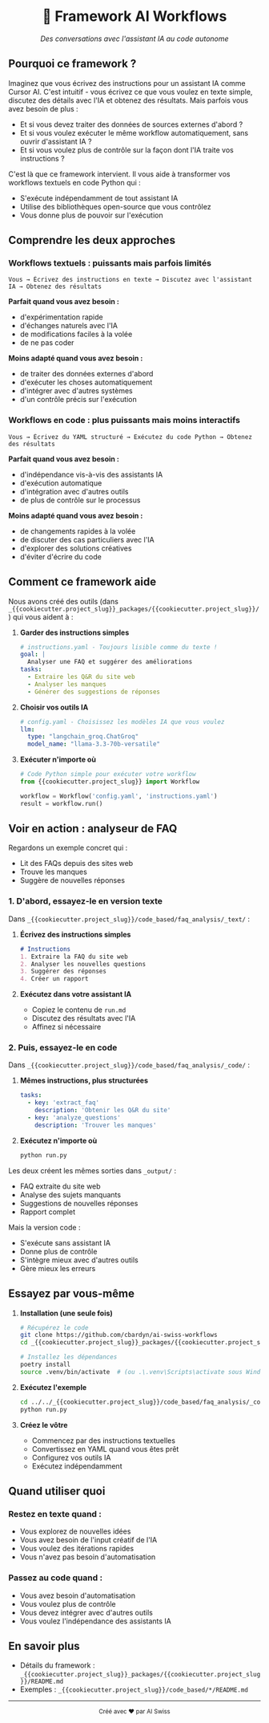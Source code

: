 <div align="center">
  <h1>🤖 Framework AI Workflows</h1>
  <p><i>Des conversations avec l'assistant IA au code autonome</i></p>
</div>

## Pourquoi ce framework ?

Imaginez que vous écrivez des instructions pour un assistant IA comme Cursor AI. C'est intuitif - vous écrivez ce que vous voulez en texte simple, discutez des détails avec l'IA et obtenez des résultats. Mais parfois vous avez besoin de plus :
- Et si vous devez traiter des données de sources externes d'abord ?
- Et si vous voulez exécuter le même workflow automatiquement, sans ouvrir d'assistant IA ?
- Et si vous voulez plus de contrôle sur la façon dont l'IA traite vos instructions ?

C'est là que ce framework intervient. Il vous aide à transformer vos workflows textuels en code Python qui :
- S'exécute indépendamment de tout assistant IA
- Utilise des bibliothèques open-source que vous contrôlez
- Vous donne plus de pouvoir sur l'exécution

## Comprendre les deux approches

### Workflows textuels : puissants mais parfois limités
```
Vous → Écrivez des instructions en texte → Discutez avec l'assistant IA → Obtenez des résultats
```

**Parfait quand vous avez besoin :**
- d'expérimentation rapide
- d'échanges naturels avec l'IA
- de modifications faciles à la volée
- de ne pas coder

**Moins adapté quand vous avez besoin :**
- de traiter des données externes d'abord
- d'exécuter les choses automatiquement
- d'intégrer avec d'autres systèmes
- d'un contrôle précis sur l'exécution

### Workflows en code : plus puissants mais moins interactifs
```
Vous → Écrivez du YAML structuré → Exécutez du code Python → Obtenez des résultats
```

**Parfait quand vous avez besoin :**
- d'indépendance vis-à-vis des assistants IA
- d'exécution automatique
- d'intégration avec d'autres outils
- de plus de contrôle sur le processus

**Moins adapté quand vous avez besoin :**
- de changements rapides à la volée
- de discuter des cas particuliers avec l'IA
- d'explorer des solutions créatives
- d'éviter d'écrire du code

## Comment ce framework aide

Nous avons créé des outils (dans `_{{cookiecutter.project_slug}}_packages/{{cookiecutter.project_slug}}/`) qui vous aident à :

1. **Garder des instructions simples**
   ```yaml
   # instructions.yaml - Toujours lisible comme du texte !
   goal: |
     Analyser une FAQ et suggérer des améliorations
   tasks:
     - Extraire les Q&R du site web
     - Analyser les manques
     - Générer des suggestions de réponses
   ```

2. **Choisir vos outils IA**
   ```yaml
   # config.yaml - Choisissez les modèles IA que vous voulez
   llm:
     type: "langchain_groq.ChatGroq"
     model_name: "llama-3.3-70b-versatile"
   ```

3. **Exécuter n'importe où**
   ```python
   # Code Python simple pour exécuter votre workflow
   from {{cookiecutter.project_slug}} import Workflow
   
   workflow = Workflow('config.yaml', 'instructions.yaml')
   result = workflow.run()
   ```

## Voir en action : analyseur de FAQ

Regardons un exemple concret qui :
- Lit des FAQs depuis des sites web
- Trouve les manques
- Suggère de nouvelles réponses

### 1. D'abord, essayez-le en version texte
Dans `_{{cookiecutter.project_slug}}/code_based/faq_analysis/_text/` :

1. **Écrivez des instructions simples**
   ```markdown
   # Instructions
   1. Extraire la FAQ du site web
   2. Analyser les nouvelles questions
   3. Suggérer des réponses
   4. Créer un rapport
   ```

2. **Exécutez dans votre assistant IA**
   - Copiez le contenu de `run.md`
   - Discutez des résultats avec l'IA
   - Affinez si nécessaire

### 2. Puis, essayez-le en code
Dans `_{{cookiecutter.project_slug}}/code_based/faq_analysis/_code/` :

1. **Mêmes instructions, plus structurées**
   ```yaml
   tasks:
     - key: 'extract_faq'
       description: 'Obtenir les Q&R du site'
     - key: 'analyze_questions'
       description: 'Trouver les manques'
   ```

2. **Exécutez n'importe où**
   ```bash
   python run.py
   ```

Les deux créent les mêmes sorties dans `_output/` :
- FAQ extraite du site web
- Analyse des sujets manquants
- Suggestions de nouvelles réponses
- Rapport complet

Mais la version code :
- S'exécute sans assistant IA
- Donne plus de contrôle
- S'intègre mieux avec d'autres outils
- Gère mieux les erreurs

## Essayez par vous-même

1. **Installation (une seule fois)**
   ```bash
   # Récupérez le code
   git clone https://github.com/cbardyn/ai-swiss-workflows
   cd _{{cookiecutter.project_slug}}_packages/{{cookiecutter.project_slug}}
   
   # Installez les dépendances
   poetry install
   source .venv/bin/activate  # (ou .\.venv\Scripts\activate sous Windows)
   ```

2. **Exécutez l'exemple**
   ```bash
   cd ../../_{{cookiecutter.project_slug}}/code_based/faq_analysis/_code
   python run.py
   ```

3. **Créez le vôtre**
   - Commencez par des instructions textuelles
   - Convertissez en YAML quand vous êtes prêt
   - Configurez vos outils IA
   - Exécutez indépendamment

## Quand utiliser quoi

### Restez en texte quand :
- Vous explorez de nouvelles idées
- Vous avez besoin de l'input créatif de l'IA
- Vous voulez des itérations rapides
- Vous n'avez pas besoin d'automatisation

### Passez au code quand :
- Vous avez besoin d'automatisation
- Vous voulez plus de contrôle
- Vous devez intégrer avec d'autres outils
- Vous voulez l'indépendance des assistants IA

## En savoir plus
- Détails du framework : `_{{cookiecutter.project_slug}}_packages/{{cookiecutter.project_slug}}/README.md`
- Exemples : `_{{cookiecutter.project_slug}}/code_based/*/README.md`

---

<div align="center">
  <sub>Créé avec ❤️ par AI Swiss</sub>
</div>

